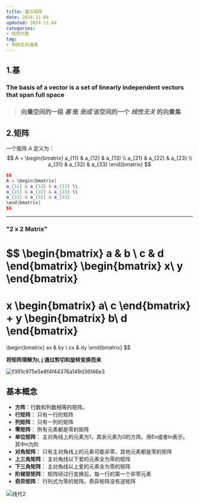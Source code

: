 ```yaml
---
title: 基与矩阵
date: 2024-11-04
updated: 2024-11-04
categories: 
- 线性代数
tag:
- 带砖生的速成
---
```



<!-- toc -->


## 1.基

###   The basis of a vector is a set of linearly independent vectors that span full space 

>  ### 向量空间的一组 ***基*** 是 ***张成*** 该空间的一个 ***线性无关*** 的向量集

 



## 2.矩阵

一个矩阵 $A$ 定义为：
$$
A = \begin{bmatrix}
a_{11} & a_{12} & a_{13} \\
a_{21} & a_{22} & a_{23} \\
a_{31} & a_{32} & a_{33}
\end{bmatrix}
$$



```c++
$$
A = \begin{bmatrix}
a_{11} & a_{12} & a_{13} \\
a_{21} & a_{22} & a_{23} \\
a_{31} & a_{32} & a_{33}
\end{bmatrix}
$$
```



------

### "2 x 2 Matrix"

$$
\begin{bmatrix}
a & b \\
c & d
\end{bmatrix}
\begin{bmatrix}
x\\
y
\end{bmatrix}
=
x
\begin{bmatrix}
a\\
c
\end{bmatrix}
+
y
\begin{bmatrix}
b\\
d
\end{bmatrix}
=
\begin{bmatrix}
ax & by \\
cx & dy
\end{bmatrix}
$$



**将矩阵理解为i, j 通过剪切和旋转变换而来**

![f391c975e5e8f4f44376a149d36f46e3](https://s2.loli.net/2024/12/24/D3sORu4bozYfC7e.png)







## 基本概念

- **方阵**：行数和列数相等的矩阵。
- **行矩阵**： 只有一行的矩阵
- **列矩阵**： 只有一列的矩阵
- **零矩阵**： 所有元素都是零的矩阵
- **单位矩阵**： 主对角线上的元素为1，其余元素为0的方阵。用En或者In表示。其中n为阶
- **对角矩阵**：  只有主对角线上的元素可能非零，其他元素都是零的矩阵
- **上三角矩阵**： 主对角线以下爱的元素全为零的矩阵
- **下三角矩阵**： 主对角线以上爱的元素全为零的矩阵
- **阶梯型矩阵**： 矩阵经过行变换后，每一行的第一个非零元素
- **奇异矩阵**：   行列式为零的矩阵。奇异矩阵没有逆矩阵



![线代2](https://s2.loli.net/2024/12/02/uY32a5driIOhgDH.png)
